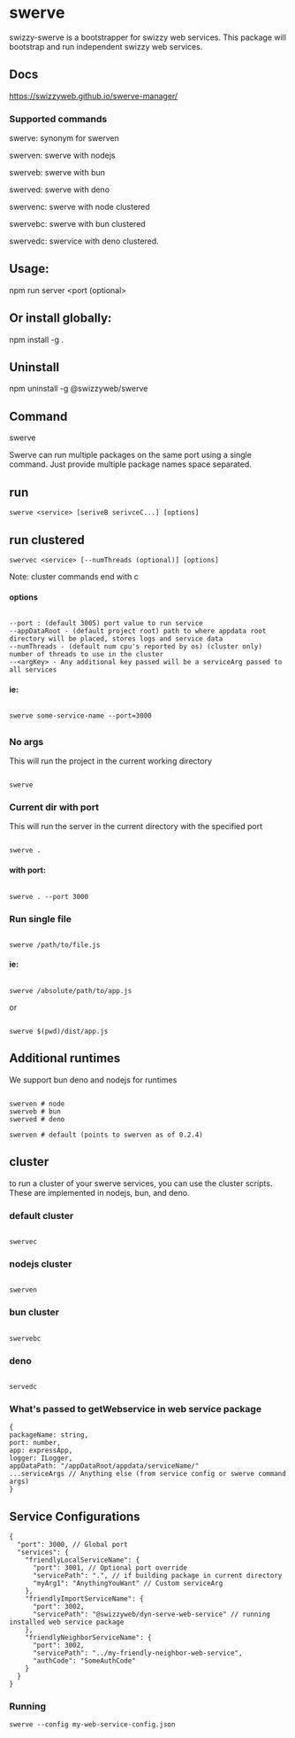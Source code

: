 # swerve

swizzy-swerve is a bootstrapper for swizzy web services. This package will bootstrap and run
independent swizzy web services.

## Docs

https://swizzyweb.github.io/swerve-manager/

### Supported commands

swerve: synonym for swerven

swerven: swerve with nodejs

swerveb: swerve with bun

swerved: swerve with deno

swervenc: swerve with node clustered

swervebc: swerve with bun clustered

swervedc: swervice with deno clustered.

## Usage:

npm run server <packageName> <port (optional>

## Or install globally:

npm install -g .

## Uninstall

npm uninstall -g @swizzyweb/swerve

## Command

swerve <packageNames>

Swerve can run multiple packages on the same port using a single command.
Just provide multiple package names space separated.

## run

```
swerve <service> [seriveB serivceC...] [options]

```

## run clustered

```
swervec <service> [--numThreads (optional)] [options]
```

Note: cluster commands end with c

#### options

```

--port : (default 3005) port value to run service
--appDataRoot - (default project root) path to where appdata root directory will be placed, stores logs and service data
--numThreads - (default num cpu's reported by os) (cluster only) number of threads to use in the cluster
--<argKey> - Any additional key passed will be a serviceArg passed to all services
```

#### ie:

```

swerve some-service-name --port=3000

```

##

### No args

This will run the project in the current working directory

```

swerve

```

### Current dir with port

This will run the server in the current directory with the specified port

```

swerve .

```

#### with port:

```

swerve . --port 3000

```

### Run single file

```

swerve /path/to/file.js

```

#### ie:

```

swerve /absolute/path/to/app.js

```

or

```

swerve $(pwd)/dist/app.js

```

## Additional runtimes

We support bun deno and nodejs for runtimes

```

swerven # node
swerveb # bun
swerved # deno

swerven # default (points to swerven as of 0.2.4)

```

## cluster

to run a cluster of your swerve services, you can use the cluster scripts. These are implemented in nodejs, bun, and deno.

### default cluster

```

swervec

```

### nodejs cluster

```

swerven

```

### bun cluster

```

swervebc

```

### deno

```

servedc

```

### What's passed to getWebservice in web service package

```
{
packageName: string,
port: number,
app: expressApp,
logger: ILogger,
appDataPath: "/appDataRoot/appdata/serviceName/"
...serviceArgs // Anything else (from service config or swerve command args)
}
```

## Service Configurations

```
{
  "port": 3000, // Global port
  "services": {
    "friendlyLocalServiceName": {
      "port": 3001, // Optional port override
      "servicePath": ".", // if building package in current directory
      "myArg1": "AnythingYouWant" // Custom serviceArg
    },
    "friendlyImportServiceName": {
      "port": 3002,
      "servicePath": "@swizzyweb/dyn-serve-web-service" // running installed web service package
    },
    "friendlyNeighborServiceName": {
      "port": 3002,
      "servicePath": "../my-friendly-neighbor-web-service",
      "authCode": "SomeAuthCode"
    }
  }
}
```

### Running

```
swerve --config my-web-service-config.json
```
